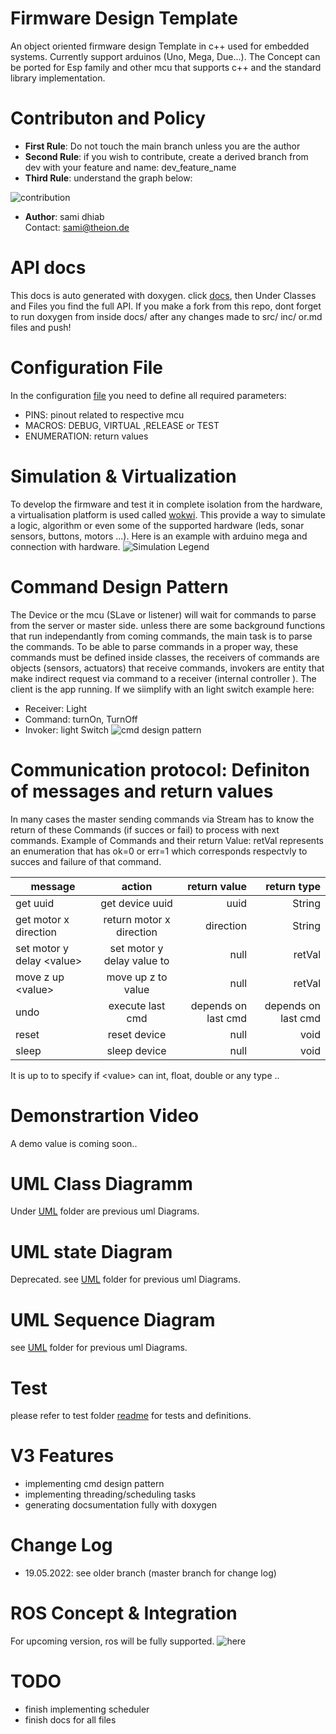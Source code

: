 # Firmware Design Template
An object oriented firmware design Template in c++ used for embedded systems. Currently support arduinos (Uno, Mega, Due...). The Concept can be ported for Esp family and other mcu that supports c++ and the standard library implementation. 

# Contributon and Policy
* **First Rule**: Do not touch the main branch unless you are the author <br>
* **Second Rule**: if you wish to contribute, create a derived branch from dev with your feature and name: dev_feature_name
* **Third Rule**: understand the graph below: 

![contribution](docs/uml/contribution.png) 

* **Author**: sami dhiab <br>
Contact: sami@theion.de

# API docs
This docs is auto generated with doxygen.
click [docs](https://theionsami.github.io/firm_Alignment/docs/html/index.html), then Under Classes and Files you find the full API.
If you make a fork from this repo, dont forget to run doxygen from inside docs/ after any changes made to src/ inc/ or.md files and push!
# Configuration File
In the configuration [file](include/Configs.h)  you need to define all required parameters:

- PINS: pinout related to respective mcu
- MACROS: DEBUG, VIRTUAL ,RELEASE or TEST
- ENUMERATION: return values

# Simulation & Virtualization
To develop the firmware and test it in complete isolation from the hardware, a virtualisation platform is used called [wokwi](https://wokwi.com/).
This provide a way to simulate a logic, algorithm or even some of the supported hardware (leds, sonar sensors, buttons, motors ...). Here is an example with arduino mega and connection with hardware.
![Simulation Legend](docs/img/sim_legend.JPG) 

# Command Design Pattern

The Device or the mcu (SLave or listener) will wait for commands to parse from the server or master side. unless there are some background functions that run independantly from coming commands, the main task is to parse the commands. 
To be able to parse commands in a proper way, these commands must be defined inside classes, the receivers of commands are objects (sensors, actuators) that receive commands, invokers are entity that make indirect request via command to a receiver 
(internal controller ). The client is the app running.
If we siimplify with an light switch example here: 
- Receiver: Light
- Command: turnOn, TurnOff
- Invoker: light Switch
![cmd design pattern](docs/img/commandPattern.png) 
# Communication protocol: Definiton of messages and return values
In many cases the master sending commands via Stream has to know the return of these Commands (if succes or fail) to process with next commands.
Example of Commands and their return Value: retVal represents an enumeration that has ok=0 or err=1 which corresponds respectvly to succes and failure of that command.

| message        | action           | return value  |  return type  |
| ------------- |:-------------:| ------------------:|------------------:|
| get uuid | get device uuid | uuid   |  String
| get motor x direction | return motor x direction |   direction |  String
| set motor y delay <value\> | set motor y delay value to    |   null |   retVal
| move z up <value\> | move up z to value     |   null |   retVal
| undo | execute last cmd    |   depends on last cmd |   depends on last cmd
| reset | reset device    |   null |   void
| sleep | sleep device    |   null |   void

It is up to to specify if <value\> can int, float, double or any type ..

# Demonstrartion Video
A demo value is coming soon..
# UML Class Diagramm
Under [UML](docs/uml/) folder are previous uml Diagrams.
# UML state Diagram
Deprecated.  see [UML](docs/uml/) folder for previous uml Diagrams.
# UML Sequence Diagram
see [UML](docs/uml/) folder for previous uml Diagrams.
# Test
please refer to test folder [readme](test/README.md) for tests and definitions.

# V3 Features
- implementing cmd design pattern
- implementing threading/scheduling tasks
- generating docsumentation fully with doxygen
# Change Log
- 19.05.2022: see older branch (master branch for change log)

# ROS Concept & Integration
For upcoming version, ros will be fully supported.
![here](docs/img/ros_concept_idea.png) 


# TODO
- finish implementing scheduler
- finish docs for all files